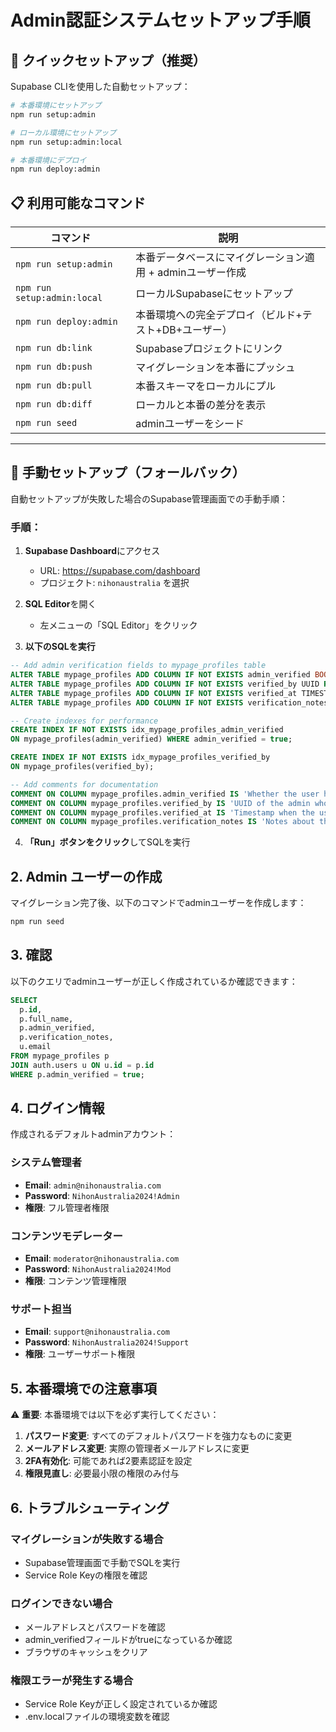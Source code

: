 # Admin認証システムセットアップ手順

## 🚀 クイックセットアップ（推奨）

Supabase CLIを使用した自動セットアップ：

```bash
# 本番環境にセットアップ
npm run setup:admin

# ローカル環境にセットアップ  
npm run setup:admin:local

# 本番環境にデプロイ
npm run deploy:admin
```

## 📋 利用可能なコマンド

| コマンド | 説明 |
|---------|------|
| `npm run setup:admin` | 本番データベースにマイグレーション適用 + adminユーザー作成 |
| `npm run setup:admin:local` | ローカルSupabaseにセットアップ |
| `npm run deploy:admin` | 本番環境への完全デプロイ（ビルド+テスト+DB+ユーザー） |
| `npm run db:link` | Supabaseプロジェクトにリンク |
| `npm run db:push` | マイグレーションを本番にプッシュ |
| `npm run db:pull` | 本番スキーマをローカルにプル |
| `npm run db:diff` | ローカルと本番の差分を表示 |
| `npm run seed` | adminユーザーをシード |

---

## 🔧 手動セットアップ（フォールバック）

自動セットアップが失敗した場合のSupabase管理画面での手動手順：

### 手順：

1. **Supabase Dashboard**にアクセス
   - URL: https://supabase.com/dashboard
   - プロジェクト: `nihonaustralia` を選択

2. **SQL Editor**を開く
   - 左メニューの「SQL Editor」をクリック

3. **以下のSQLを実行**

```sql
-- Add admin verification fields to mypage_profiles table
ALTER TABLE mypage_profiles ADD COLUMN IF NOT EXISTS admin_verified BOOLEAN DEFAULT FALSE;
ALTER TABLE mypage_profiles ADD COLUMN IF NOT EXISTS verified_by UUID REFERENCES auth.users(id);
ALTER TABLE mypage_profiles ADD COLUMN IF NOT EXISTS verified_at TIMESTAMPTZ;
ALTER TABLE mypage_profiles ADD COLUMN IF NOT EXISTS verification_notes TEXT;

-- Create indexes for performance
CREATE INDEX IF NOT EXISTS idx_mypage_profiles_admin_verified 
ON mypage_profiles(admin_verified) WHERE admin_verified = true;

CREATE INDEX IF NOT EXISTS idx_mypage_profiles_verified_by 
ON mypage_profiles(verified_by);

-- Add comments for documentation
COMMENT ON COLUMN mypage_profiles.admin_verified IS 'Whether the user has admin privileges';
COMMENT ON COLUMN mypage_profiles.verified_by IS 'UUID of the admin who verified this user';
COMMENT ON COLUMN mypage_profiles.verified_at IS 'Timestamp when the user was verified';
COMMENT ON COLUMN mypage_profiles.verification_notes IS 'Notes about the verification process';
```

4. **「Run」ボタンをクリック**してSQLを実行

## 2. Admin ユーザーの作成

マイグレーション完了後、以下のコマンドでadminユーザーを作成します：

```bash
npm run seed
```

## 3. 確認

以下のクエリでadminユーザーが正しく作成されているか確認できます：

```sql
SELECT 
  p.id,
  p.full_name,
  p.admin_verified,
  p.verification_notes,
  u.email
FROM mypage_profiles p
JOIN auth.users u ON u.id = p.id
WHERE p.admin_verified = true;
```

## 4. ログイン情報

作成されるデフォルトadminアカウント：

### システム管理者
- **Email**: `admin@nihonaustralia.com`
- **Password**: `NihonAustralia2024!Admin`
- **権限**: フル管理者権限

### コンテンツモデレーター
- **Email**: `moderator@nihonaustralia.com`
- **Password**: `NihonAustralia2024!Mod`
- **権限**: コンテンツ管理権限

### サポート担当
- **Email**: `support@nihonaustralia.com`
- **Password**: `NihonAustralia2024!Support`
- **権限**: ユーザーサポート権限

## 5. 本番環境での注意事項

⚠️ **重要**: 本番環境では以下を必ず実行してください：

1. **パスワード変更**: すべてのデフォルトパスワードを強力なものに変更
2. **メールアドレス変更**: 実際の管理者メールアドレスに変更
3. **2FA有効化**: 可能であれば2要素認証を設定
4. **権限見直し**: 必要最小限の権限のみ付与

## 6. トラブルシューティング

### マイグレーションが失敗する場合
- Supabase管理画面で手動でSQLを実行
- Service Role Keyの権限を確認

### ログインできない場合
- メールアドレスとパスワードを確認
- admin_verifiedフィールドがtrueになっているか確認
- ブラウザのキャッシュをクリア

### 権限エラーが発生する場合
- Service Role Keyが正しく設定されているか確認
- .env.localファイルの環境変数を確認